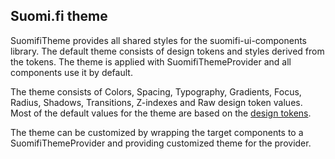 ## Suomi.fi theme

SuomifiTheme provides all shared styles for the suomifi-ui-components library. The default theme consists of design tokens and styles derived from the tokens. The theme is applied with SuomifiThemeProvider and all components use it by default.

The theme consists of Colors, Spacing, Typography, Gradients, Focus, Radius, Shadows, Transitions, Z-indexes and Raw design token values. Most of the default values for the theme are based on the [design tokens](https://github.com/vrk-kpa/suomifi-design-tokens).

The theme can be customized by wrapping the target components to a SuomifiThemeProvider and providing customized theme for the provider.

